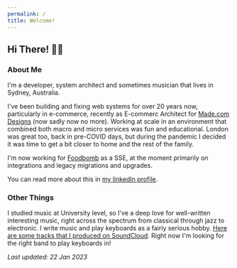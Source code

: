```yaml
---
permalink: /
title: Welcome!
---
```

## Hi There! 🙂🤚

### About Me

I'm a developer, system architect and sometimes musician that lives in Sydney, Australia.

I've been building and fixing web systems for over 20 years now, particularly in e-commerce, recently as E-commerc Architect for [Made.com Designs](https://www.made.com) (now sadly now no more). Working at scale in an environment that combined both macro and micro services was fun and educational.  London was great too, back in pre-COVID days, but during the pandemic I decided it was time to get a bit closer to home and the rest of the family.

I'm now working for [Foodbomb](https://foodbomb.com.au) as a SSE, at the moment primarily on integrations and legacy migrations and upgrades.

You can read more about this in [my linkedIn profile](https://www.linkedin.com/in/grant-ozolins-749bb313/).

### Other Things

I studied music at University level, so I've a deep love for well-written interesting music, right across the spectrum from classical through jazz to electronic. I write music and play keyboards as a fairly serious hobby.  [Here are some tracks that I produced on SoundCloud](https://soundcloud.com/grantoz). Right now I'm looking for the right band to play keyboards in!

*Last updated: 22 Jan 2023*

